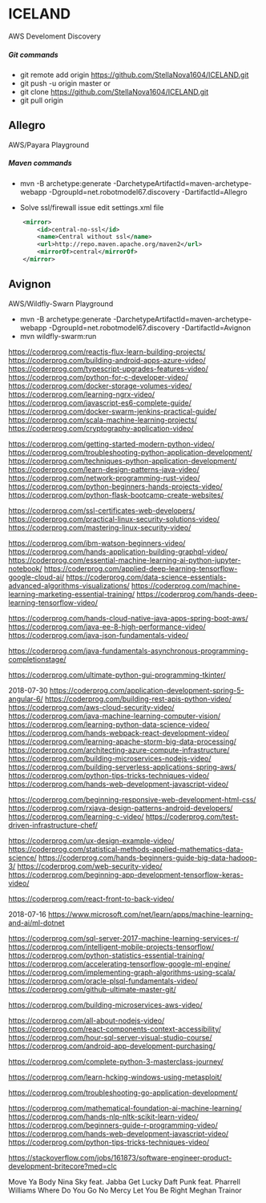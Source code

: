# ICELAND
AWS Develoment Discovery

##### Git commands
* git remote add origin https://github.com/StellaNova1604/ICELAND.git
* git push -u origin master
 or
* git clone https://github.com/StellaNova1604/ICELAND.git
* git pull origin

## Allegro
AWS/Payara Playground

##### Maven commands
* mvn -B archetype:generate -DarchetypeArtifactId=maven-archetype-webapp -DgroupId=net.robotmodel67.discovery -DartifactId=Allegro

* Solve ssl/firewall issue edit settings.xml file
```xml
    <mirror>
        <id>central-no-ssl</id>
        <name>Central without ssl</name>
        <url>http://repo.maven.apache.org/maven2</url>
        <mirrorOf>central</mirrorOf>
    </mirror>
```

## Avignon
AWS/Wildfly-Swarn Playground

* mvn -B archetype:generate -DarchetypeArtifactId=maven-archetype-webapp -DgroupId=net.robotmodel67.discovery -DartifactId=Avignon
* mvn wildfly-swarm:run

https://coderprog.com/reactjs-flux-learn-building-projects/
https://coderprog.com/building-android-apps-azure-video/
https://coderprog.com/typescript-upgrades-features-video/
https://coderprog.com/python-for-c-developer-video/
https://coderprog.com/docker-storage-volumes-video/
https://coderprog.com/learning-ngrx-video/
https://coderprog.com/javascript-es6-complete-guide/
https://coderprog.com/docker-swarm-jenkins-practical-guide/
https://coderprog.com/scala-machine-learning-projects/
https://coderprog.com/cryptography-application-video/

https://coderprog.com/getting-started-modern-python-video/
https://coderprog.com/troubleshooting-python-application-development/
https://coderprog.com/techniques-python-application-development/
https://coderprog.com/learn-design-patterns-java-video/
https://coderprog.com/network-programming-rust-video/
https://coderprog.com/python-beginners-hands-projects-video/
https://coderprog.com/python-flask-bootcamp-create-websites/

https://coderprog.com/ssl-certificates-web-developers/
https://coderprog.com/practical-linux-security-solutions-video/
https://coderprog.com/mastering-linux-security-video/

https://coderprog.com/ibm-watson-beginners-video/
https://coderprog.com/hands-application-building-graphql-video/
https://coderprog.com/essential-machine-learning-ai-python-jupyter-notebook/
https://coderprog.com/applied-deep-learning-tensorflow-google-cloud-ai/
https://coderprog.com/data-science-essentials-advanced-algorithms-visualizations/
https://coderprog.com/machine-learning-marketing-essential-training/
https://coderprog.com/hands-deep-learning-tensorflow-video/

https://coderprog.com/hands-cloud-native-java-apps-spring-boot-aws/
https://coderprog.com/java-ee-8-high-performance-video/
https://coderprog.com/java-json-fundamentals-video/

https://coderprog.com/java-fundamentals-asynchronous-programming-completionstage/

https://coderprog.com/ultimate-python-gui-programming-tkinter/

2018-07-30
https://coderprog.com/application-development-spring-5-angular-6/
https://coderprog.com/building-rest-apis-python-video/
https://coderprog.com/aws-cloud-security-video/
https://coderprog.com/java-machine-learning-computer-vision/
https://coderprog.com/learning-python-data-science-video/
https://coderprog.com/hands-webpack-react-development-video/
https://coderprog.com/learning-apache-storm-big-data-processing/
https://coderprog.com/architecting-azure-compute-infrastructure/
https://coderprog.com/building-microservices-nodejs-video/
https://coderprog.com/building-serverless-applications-spring-aws/
https://coderprog.com/python-tips-tricks-techniques-video/
https://coderprog.com/hands-web-development-javascript-video/

https://coderprog.com/beginning-responsive-web-development-html-css/
https://coderprog.com/rxjava-design-patterns-android-developers/
https://coderprog.com/learning-c-video/
https://coderprog.com/test-driven-infrastructure-chef/

https://coderprog.com/ux-design-example-video/
https://coderprog.com/statistical-methods-applied-mathematics-data-science/
https://coderprog.com/hands-beginners-guide-big-data-hadoop-3/
https://coderprog.com/web-security-video/
https://coderprog.com/beginning-app-development-tensorflow-keras-video/

https://coderprog.com/react-front-to-back-video/


2018-07-16
https://www.microsoft.com/net/learn/apps/machine-learning-and-ai/ml-dotnet

https://coderprog.com/sql-server-2017-machine-learning-services-r/
https://coderprog.com/intelligent-mobile-projects-tensorflow/
https://coderprog.com/python-statistics-essential-training/
https://coderprog.com/accelerating-tensorflow-google-ml-engine/
https://coderprog.com/implementing-graph-algorithms-using-scala/
https://coderprog.com/oracle-plsql-fundamentals-video/
https://coderprog.com/github-ultimate-master-git/

https://coderprog.com/building-microservices-aws-video/

https://coderprog.com/all-about-nodejs-video/
https://coderprog.com/react-components-context-accessibility/
https://coderprog.com/hour-sql-server-visual-studio-course/
https://coderprog.com/android-app-development-purchasing/

https://coderprog.com/complete-python-3-masterclass-journey/

https://coderprog.com/learn-hcking-windows-using-metasploit/

https://coderprog.com/troubleshooting-go-application-development/

https://coderprog.com/mathematical-foundation-ai-machine-learning/
https://coderprog.com/hands-nlp-nltk-scikit-learn-video/
https://coderprog.com/beginners-guide-r-programming-video/
https://coderprog.com/hands-web-development-javascript-video/
https://coderprog.com/python-tips-tricks-techniques-video/


https://stackoverflow.com/jobs/161873/software-engineer-product-development-britecore?med=clc


Move Ya Body					Nina Sky feat. Jabba
Get Lucky						Daft Punk feat. Pharrell Williams
Where Do You Go					No Mercy
Let You Be Right				Meghan Trainor
